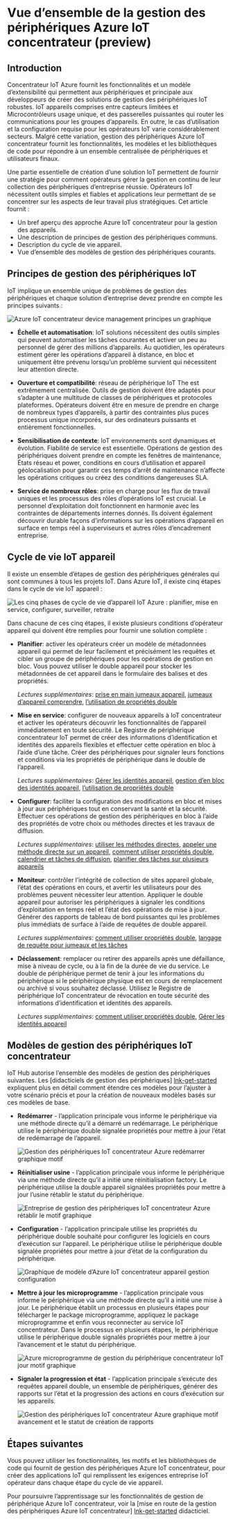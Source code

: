 <properties
 pageTitle="Vue d’ensemble de gestion de périphérique concentrateur IoT | Microsoft Azure"
 description="Cet article fournit une vue d’ensemble de la gestion des appareils dans Azure IoT Hub : cycle de vie entreprise appareil, redémarrez, usine par défaut, mise à jour, configuration, jumeaux appareil, requêtes, travaux"
 services="iot-hub"
 documentationCenter=""
 authors="bzurcher"
 manager="timlt"
 editor=""/>

<tags
 ms.service="iot-hub"
 ms.devlang="na"
 ms.topic="get-started-article"
 ms.tgt_pltfrm="na"
 ms.workload="na"
 ms.date="10/03/2016"
 ms.author="bzurcher"/>

# <a name="overview-of-azure-iot-hub-device-management-preview"></a>Vue d’ensemble de la gestion des périphériques Azure IoT concentrateur (preview)

## <a name="introduction"></a>Introduction

Concentrateur IoT Azure fournit les fonctionnalités et un modèle d’extensibilité qui permettent aux périphériques et principale aux développeurs de créer des solutions de gestion des périphériques IoT robustes. IoT appareils comprises entre capteurs limitées et Microcontrôleurs usage unique, et des passerelles puissantes qui router les communications pour les groupes d’appareils.  En outre, le cas d’utilisation et la configuration requise pour les opérateurs IoT varie considérablement secteurs.  Malgré cette variation, gestion des périphériques Azure IoT concentrateur fournit les fonctionnalités, les modèles et les bibliothèques de code pour répondre à un ensemble centralisée de périphériques et utilisateurs finaux.

Une partie essentielle de création d’une solution IoT permettent de fournir une stratégie pour comment opérateurs gérer la gestion en continu de leur collection des périphériques d’entreprise réussie. Opérateurs IoT nécessitent outils simples et fiables et applications leur permettant de se concentrer sur les aspects de leur travail plus stratégiques. Cet article fournit :

- Un bref aperçu des approche Azure IoT concentrateur pour la gestion des appareils.
- Une description de principes de gestion des périphériques communs.
- Description du cycle de vie appareil.
- Vue d’ensemble des modèles de gestion des périphériques courants.

## <a name="iot-device-management-principles"></a>Principes de gestion des périphériques IoT

IoT implique un ensemble unique de problèmes de gestion des périphériques et chaque solution d’entreprise devez prendre en compte les principes suivants :

![Azure IoT concentrateur device management principes un graphique][img-dm_principles]

- **Échelle et automatisation**: IoT solutions nécessitent des outils simples qui peuvent automatiser les tâches courantes et activer un peu au personnel de gérer des millions d’appareils. Au quotidien, les opérateurs estiment gérer les opérations d’appareil à distance, en bloc et uniquement être prévenu lorsqu’un problème survient qui nécessitent leur attention directe.

- **Ouverture et compatibilité**: réseau de périphérique IoT The est extrêmement centralisée. Outils de gestion doivent être adaptés pour s’adapter à une multitude de classes de périphériques et protocoles plateformes. Opérateurs doivent être en mesure de prendre en charge de nombreux types d’appareils, à partir des contraintes plus puces processus unique incorporés, sur des ordinateurs puissants et entièrement fonctionnelles.

- **Sensibilisation de contexte**: IoT environnements sont dynamiques et évolution. Fiabilité de service est essentielle. Opérations de gestion des périphériques doivent prendre en compte les fenêtres de maintenance, États réseau et power, conditions en cours d’utilisation et appareil géolocalisation pour garantir ces temps d’arrêt de maintenance n’affecte les opérations critiques ou créez des conditions dangereuses SLA.

- **Service de nombreux rôles**: prise en charge pour les flux de travail uniques et les processus des rôles d’opérations IoT est crucial. Le personnel d’exploitation doit fonctionnent en harmonie avec les contraintes de départements internes donnés.  Ils doivent également découvrir durable façons d’informations sur les opérations d’appareil en surface en temps réel à superviseurs et autres rôles d’encadrement entreprise.

## <a name="iot-device-lifecycle"></a>Cycle de vie IoT appareil

Il existe un ensemble d’étapes de gestion des périphériques générales qui sont communes à tous les projets IoT. Dans Azure IoT, il existe cinq étapes dans le cycle de vie IoT appareil :

![Les cinq phases de cycle de vie d’appareil IoT Azure : planifier, mise en service, configurer, surveiller, retraite][img-device_lifecycle]

Dans chacune de ces cinq étapes, il existe plusieurs conditions d’opérateur appareil qui doivent être remplies pour fournir une solution complète :

- **Planifier**: activer les opérateurs créer un modèle de métadonnées appareil qui permet de leur facilement et précisément les requêtes et cibler un groupe de périphériques pour les opérations de gestion en bloc. Vous pouvez utiliser le double appareil pour stocker les métadonnées de cet appareil dans le formulaire des balises et des propriétés.

    *Lectures supplémentaires*: [prise en main jumeaux appareil][lnk-twins-getstarted], [jumeaux d’appareil comprendre][lnk-twins-devguide], [l’utilisation de propriétés double][lnk-twin-properties]

- **Mise en service**: configurer de nouveaux appareils à IoT concentrateur et activer les opérateurs découvrir les fonctionnalités de l’appareil immédiatement en toute sécurité.  Le Registre de périphérique concentrateur IoT permet de créer des informations d’identification et identités des appareils flexibles et effectuer cette opération en bloc à l’aide d’une tâche. Créer des périphériques pour signaler leurs fonctions et conditions via les propriétés de périphérique dans le double de l’appareil.

    *Lectures supplémentaires*: [Gérer les identités appareil][lnk-identity-registry], [gestion d’en bloc des identités appareil][lnk-bulk-identity], [l’utilisation de propriétés double][lnk-twin-properties]

- **Configurer**: faciliter la configuration des modifications en bloc et mises à jour aux périphériques tout en conservant la santé et la sécurité. Effectuer ces opérations de gestion des périphériques en bloc à l’aide des propriétés de votre choix ou méthodes directes et les travaux de diffusion.

    *Lectures supplémentaires*: [utiliser les méthodes directes][lnk-c2d-methods], [appeler une méthode directe sur un appareil][lnk-methods-devguide], [comment utiliser propriétés double][lnk-twin-properties], [calendrier et tâches de diffusion][lnk-jobs], [planifier des tâches sur plusieurs appareils][lnk-jobs-devguide]

- **Moniteur**: contrôler l’intégrité de collection de sites appareil globale, l’état des opérations en cours, et avertir les utilisateurs pour des problèmes peuvent nécessiter leur attention.  Appliquer le double appareil pour autoriser les périphériques à signaler les conditions d’exploitation en temps réel et l’état des opérations de mise à jour. Générer des rapports de tableau de bord puissantes qui les problèmes plus immédiats de surface à l’aide de requêtes de double appareil.

    *Lectures supplémentaires*: [comment utiliser propriétés double][lnk-twin-properties], [langage de requête pour jumeaux et les tâches][lnk-query-language]

- **Déclassement**: remplacer ou retirer des appareils après une défaillance, mise à niveau de cycle, ou à la fin de la durée de vie du service.  Le double de périphérique permet de tenir à jour les informations du périphérique si le périphérique physique est en cours de remplacement ou archivé si vous souhaitez déclassé. Utilisez le Registre de périphérique IoT concentrateur de révocation en toute sécurité des informations d’identification et identités des appareils.

    *Lectures supplémentaires*: [comment utiliser propriétés double][lnk-twin-properties], [Gérer les identités appareil][lnk-identity-registry]

## <a name="iot-hub-device-management-patterns"></a>Modèles de gestion des périphériques IoT concentrateur

IoT Hub autorise l’ensemble des modèles de gestion des périphériques suivantes.  Les [didacticiels de gestion des périphériques] [ lnk-get-started] expliquent plus en détail comment étendre ces modèles pour l’ajuster à votre scénario précis et pour la création de nouveaux modèles basés sur ces modèles de base.

- **Redémarrer** - l’application principale vous informe le périphérique via une méthode directe qu’il a démarré un redémarrage.  Le périphérique utilise le périphérique double signalée propriétés pour mettre à jour l’état de redémarrage de l’appareil.

    ![Gestion des périphériques IoT concentrateur Azure redémarrer graphique motif][img-reboot_pattern]

- **Réinitialiser usine** - l’application principale vous informe le périphérique via une méthode directe qu’il a initié une réinitialisation factory.  Le périphérique utilise la double appareil signalées propriétés pour mettre à jour l’usine rétablir le statut du périphérique.

    ![Entreprise de gestion des périphériques IoT concentrateur Azure rétablir le motif graphique][img-facreset_pattern]

- **Configuration** - l’application principale utilise les propriétés du périphérique double souhaité pour configurer les logiciels en cours d’exécution sur l’appareil.  Le périphérique utilise le périphérique double signalée propriétés pour mettre à jour d’état de la configuration du périphérique.

    ![Graphique de modèle d’Azure IoT concentrateur appareil gestion configuration][img-config_pattern]

- **Mettre à jour les microprogramme** - l’application principale vous informe le périphérique via une méthode directe qu’il a initié une mise à jour.  Le périphérique établit un processus en plusieurs étapes pour télécharger le package microprogramme, appliquez le package microprogramme et enfin vous reconnecter au service IoT concentrateur.  Dans le processus en plusieurs étapes, le périphérique utilise le périphérique double signalés propriétés pour mettre à jour l’avancement et le statut du périphérique.

    ![Azure microprogramme de gestion du périphérique concentrateur IoT jour motif graphique][img-fwupdate_pattern]

- **Signaler la progression et état** - l’application principale s’exécute des requêtes appareil double, un ensemble de périphériques, générer des rapports sur l’état et la progression des actions en cours d’exécution sur les appareils.

    ![Gestion des périphériques IoT concentrateur Azure graphique motif avancement et le statut de création de rapports][img-report_progress_pattern]

## <a name="next-steps"></a>Étapes suivantes

Vous pouvez utiliser les fonctionnalités, les motifs et les bibliothèques de code qui fournit de gestion des périphériques Azure IoT concentrateur, pour créer des applications IoT qui remplissent les exigences entreprise IoT opérateur dans chaque étape du cycle de vie appareil.

Pour poursuivre l’apprentissage sur les fonctionnalités de gestion de périphérique Azure IoT concentrateur, voir la [mise en route de la gestion des périphériques Azure IoT concentrateur] [ lnk-get-started] didacticiel.

<!-- Images and links -->
[img-dm_principles]: media/iot-hub-device-management-overview/image4.png
[img-device_lifecycle]: media/iot-hub-device-management-overview/image5.png
[img-config_pattern]: media/iot-hub-device-management-overview/configuration-pattern.png
[img-facreset_pattern]: media/iot-hub-device-management-overview/facreset-pattern.png
[img-fwupdate_pattern]: media/iot-hub-device-management-overview/fwupdate-pattern.png
[img-reboot_pattern]: media/iot-hub-device-management-overview/reboot-pattern.png
[img-report_progress_pattern]: media/iot-hub-device-management-overview/report-progress-pattern.png

[lnk-twins-devguide]: iot-hub-devguide-device-twins.md
[lnk-get-started]: iot-hub-device-management-get-started.md
[lnk-twins-getstarted]: iot-hub-node-node-twin-getstarted.md
[lnk-twin-properties]: iot-hub-node-node-twin-how-to-configure.md
[lnk-hub-getstarted]: iot-hub-csharp-csharp-getstarted.md
[lnk-identity-registry]: iot-hub-devguide-identity-registry.md
[lnk-bulk-identity]: iot-hub-bulk-identity-mgmt.md
[lnk-query-language]: iot-hub-devguide-query-language.md
[lnk-c2d-methods]: iot-hub-c2d-methods.md
[lnk-methods-devguide]: iot-hub-devguide-direct-methods.md
[lnk-jobs]: iot-hub-schedule-jobs.md
[lnk-jobs-devguide]: iot-hub-devguide-jobs.md